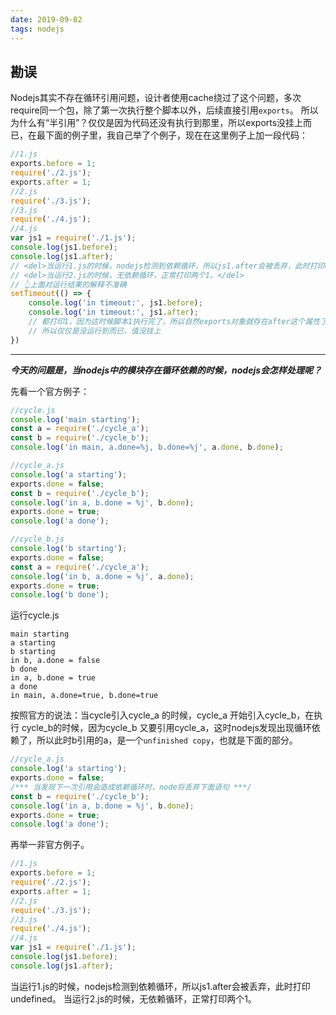 ```yaml
---
date: 2019-09-02
tags: nodejs
---
```


## 勘误

Nodejs其实不存在循环引用问题，设计者使用cache绕过了这个问题，多次require同一个包，除了第一次执行整个脚本以外，后续直接引用`exports`。
所以为什么有“半引用”？仅仅是因为代码还没有执行到那里，所以exports没挂上而已，在最下面的例子里，我自己举了个例子，现在在这里例子上加一段代码：

```js
//1.js
exports.before = 1;
require('./2.js');
exports.after = 1;
//2.js
require('./3.js');
//3.js
require('./4.js');
//4.js
var js1 = require('./1.js');
console.log(js1.before);
console.log(js1.after);
// <del>当运行1.js的时候，nodejs检测到依赖循环，所以js1.after会被丢弃，此时打印undefined。</del>
// <del>当运行2.js的时候，无依赖循环，正常打印两个1。</del>
// 👆上面对运行结果的解释不准确
setTimeout(() => {
    console.log('in timeout:', js1.before);
    console.log('in timeout:', js1.after);   
    // 都打印1，因为这时候脚本1执行完了，所以自然exports对象就存在after这个属性了
    // 所以仅仅是没运行到而已，值没挂上
})
```

----------------------------------------------------------------

***今天的问题是，当nodejs中的模块存在循环依赖的时候，nodejs会怎样处理呢？***

先看一个官方例子：

```js
//cycle.js
console.log('main starting');
const a = require('./cycle_a');
const b = require('./cycle_b');
console.log('in main, a.done=%j, b.done=%j', a.done, b.done);
```
```js
//cycle_a.js
console.log('a starting');
exports.done = false;
const b = require('./cycle_b');
console.log('in a, b.done = %j', b.done);
exports.done = true;
console.log('a done');
```
```js
//cycle_b.js
console.log('b starting');
exports.done = false;
const a = require('./cycle_a');
console.log('in b, a.done = %j', a.done);
exports.done = true;
console.log('b done');
```
运行cycle.js
```
main starting
a starting
b starting
in b, a.done = false
b done
in a, b.done = true
a done
in main, a.done=true, b.done=true
```
按照官方的说法：当cycle引入cycle_a 的时候，cycle_a 开始引入cycle_b，在执行 cycle_b的时候，因为cycle_b 又要引用cycle_a，这时nodejs发现出现循环依赖了，所以此时b引用的a，是一个`unfinished copy`，也就是下面的部分。

```js
//cycle_a.js
console.log('a starting');
exports.done = false;
/*** 当发现下一次引用会造成依赖循环时，node将丢弃下面语句 ***/
const b = require('./cycle_b');
console.log('in a, b.done = %j', b.done);
exports.done = true;
console.log('a done');
```

再举一非官方例子。

```js
//1.js
exports.before = 1;
require('./2.js');
exports.after = 1;
//2.js
require('./3.js');
//3.js
require('./4.js');
//4.js
var js1 = require('./1.js');
console.log(js1.before);
console.log(js1.after);
```
当运行1.js的时候，nodejs检测到依赖循环，所以js1.after会被丢弃，此时打印undefined。
当运行2.js的时候，无依赖循环，正常打印两个1。
